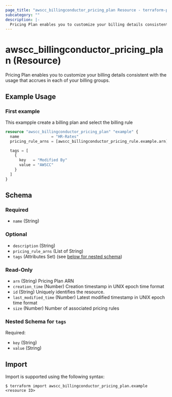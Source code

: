 ```yaml
---
page_title: "awscc_billingconductor_pricing_plan Resource - terraform-provider-awscc"
subcategory: ""
description: |-
  Pricing Plan enables you to customize your billing details consistent with the usage that accrues in each of your billing groups.
---
```


# awscc_billingconductor_pricing_plan (Resource)

Pricing Plan enables you to customize your billing details consistent with the usage that accrues in each of your billing groups.

## Example Usage

### First example
This exampple create a billing plan and select the billing rule
```terraform
resource "awscc_billingconductor_pricing_plan" "example" {
  name              = "HR-Rates"
  pricing_rule_arns = [awscc_billingconductor_pricing_rule.example.arn]

  tags = [
    {
      key   = "Modified By"
      value = "AWSCC"
    }
  ]
}
```

<!-- schema generated by tfplugindocs -->
## Schema

### Required

- `name` (String)

### Optional

- `description` (String)
- `pricing_rule_arns` (List of String)
- `tags` (Attributes Set) (see [below for nested schema](#nestedatt--tags))

### Read-Only

- `arn` (String) Pricing Plan ARN
- `creation_time` (Number) Creation timestamp in UNIX epoch time format
- `id` (String) Uniquely identifies the resource.
- `last_modified_time` (Number) Latest modified timestamp in UNIX epoch time format
- `size` (Number) Number of associated pricing rules

<a id="nestedatt--tags"></a>
### Nested Schema for `tags`

Required:

- `key` (String)
- `value` (String)

## Import

Import is supported using the following syntax:

```shell
$ terraform import awscc_billingconductor_pricing_plan.example <resource ID>
```
